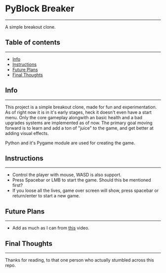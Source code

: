 # PyBlock Breaker
---
A simple breakout clone.

## Table of contents
---
* [Info](#Info)
* [Instructions](#Instructions)
* [Future Plans](#Future-plans)
* [Final Thoughts](#Final-Thoughts)

## Info
---
This project is a simple breakout clone, made for fun and experimentation. As of right now it is in it's early stages, heck it doesn't even have a start menu. Only the core gameplay alongwith an basic health and a bad upgrades systems are implemented as of now. The primary goal moving forward is to learn and add a ton of "juice" to the game, and get better at adding visual effects.

Python and it's Pygame module are used for creating the game.

## Instructions
---
* Control the player with mouse, WASD is also support.
* Press Spacebar or LMB to start the game. Should this be mentioned first?
* If you loose all the lives, game over screen will show, press spacebar or return/enter to start a new game.

## Future Plans
---
* Add as much as I can from [this](https://www.youtube.com/watch?v=Fy0aCDmgnxg) video.

## Final Thoughts
---
Thanks for reading, to that one person who actually stumbled across this repo.
